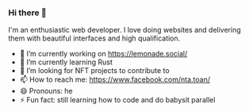 ### Hi there 👋

I'm an enthusiastic web developer. I love doing websites and delivering them with beautiful interfaces and high qualification. 

- 🔭 I’m currently working on https://lemonade.social/
- 🌱 I’m currently learning Rust
- 👯 I’m looking for NFT projects to contribute to
- 📫 How to reach me: https://www.facebook.com/nta.toan/
- 😄 Pronouns: he
- ⚡ Fun fact: still learning how to code and do babysit parallel


